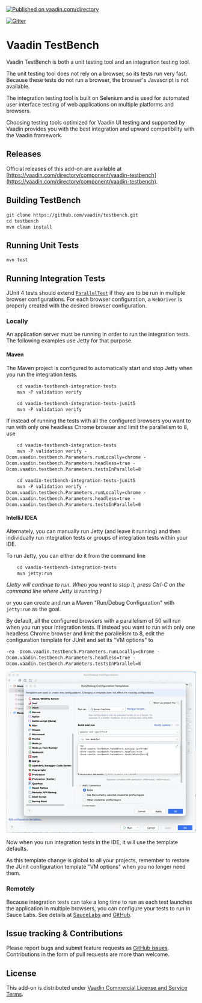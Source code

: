 [![Published on vaadin.com/directory](https://img.shields.io/vaadin-directory/status/vaadin-testbench.svg)](https://vaadin.com/directory/component/vaadin-testbench)

[![Gitter](https://badges.gitter.im/Join%20Chat.svg)](https://gitter.im/vaadin/testbench?utm_source=badge&utm_medium=badge&utm_campaign=pr-badge)

# Vaadin TestBench

Vaadin TestBench is both a unit testing tool and an integration testing tool.

The unit testing tool does not rely on a browser, so its tests run very fast. Because these tests do not run a browser, the browser's Javascript is not available.

The integration testing tool is built on Selenium and is used for automated user interface testing of web applications on multiple platforms and browsers.

Choosing testing tools optimized for Vaadin UI testing and supported by Vaadin provides you with the best integration and upward compatibility with the Vaadin framework. 

## Releases

Official releases of this add-on are available at
[https://vaadin.com/directory/component/vaadin-testbench](https://vaadin.com/directory/component/vaadin-testbench).

## Building TestBench

    git clone https://github.com/vaadin/testbench.git
    cd testbench
    mvn clean install

## Running Unit Tests

    mvn test

## Running Integration Tests

JUnit 4 tests should extend [`ParallelTest`](vaadin-testbench-core/src/main/java/com/vaadin/testbench/parallel/ParallelTest.java) if they are to be run in multiple browser configurations. For each browser configuration, a `WebDriver` is properly created with the desired browser configuration.


### Locally

An application server must be running in order to run the integration tests. The following examples use Jetty for that purpose.

#### Maven

The Maven project is configured to automatically start and stop Jetty when you run the integration tests.

```
    cd vaadin-testbench-integration-tests
    mvn -P validation verify
```
```
    cd vaadin-testbench-integration-tests-junit5
    mvn -P validation verify
```

If instead of running the tests with all the configured browsers you want to run with only one headless Chrome browser and limit the parallelism to 8, use

```
    cd vaadin-testbench-integration-tests
    mvn -P validation verify -Dcom.vaadin.testbench.Parameters.runLocally=chrome -Dcom.vaadin.testbench.Parameters.headless=true -Dcom.vaadin.testbench.Parameters.testsInParallel=8
```
```
    cd vaadin-testbench-integration-tests-junit5
    mvn -P validation verify -Dcom.vaadin.testbench.Parameters.runLocally=chrome -Dcom.vaadin.testbench.Parameters.headless=true -Dcom.vaadin.testbench.Parameters.testsInParallel=8
```

#### IntelliJ IDEA

Alternately, you can manually run Jetty (and leave it running) and then individually run integration tests or groups of integration tests within your IDE.

To run Jetty, you can either do it from the command line

```
    cd vaadin-testbench-integration-tests
    mvn jetty:run
```
*(Jetty will continue to run. When you want to stop it, press Ctrl-C on the command line where Jetty is running.)*

or you can create and run a Maven "Run/Debug Configuration" with `jetty:run` as the goal.

By default, all the configured browsers with a parallelism of 50 will run when you run your integration tests. If instead you want to run with only one headless Chrome browser and limit the parallelism to 8, edit the configuration template for JUnit and set its "VM options" to

```
-ea -Dcom.vaadin.testbench.Parameters.runLocally=chrome -Dcom.vaadin.testbench.Parameters.headless=true -Dcom.vaadin.testbench.Parameters.testsInParallel=8
```

![JUnit Configuration Template](README.resources/JUnit-Configuration-Template.png)

Now when you run integration tests in the IDE, it will use the template defaults.

As this template change is global to all your projects, remember to restore the JUnit configuration template "VM options" when you no longer need them.

### Remotely

Because integration tests can take a long time to run as each test launches the application in multiple browsers, you can configure your tests to run in Sauce Labs. See details at [SauceLabs](https://wiki.saucelabs.com) and [GitHub](https://github.com/vaadin/testbench-demo).

## Issue tracking & Contributions

Please report bugs and submit feature requests as [GitHub issues](https://github.com/vaadin/testbench/issues). Contributions in the form of pull requests are more than welcome.

## License

This add-on is distributed under [Vaadin Commercial License and Service Terms](https://vaadin.com/commercial-license-and-service-terms).
